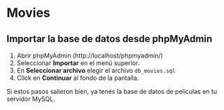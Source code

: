 # Movies

## Importar la base de datos desde phpMyAdmin

1. Abrir phpMyAdmin (http://localhost/phpmyadmin/)
2. Seleccionar **Importar** en el menú superior.
3. En **Seleccionar archivo** elegir el archivo `db_movies.sql`
4. Click en **Continuar** al fondo de la pantalla.

Si estos pasos salieron bien, ya tenés la base de datos de peliculas en tu servidor MySQL.